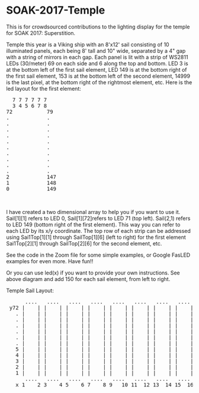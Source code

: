 # SOAK-2017-Temple
This is for crowdsourced contributions to the lighting display for the temple for SOAK 2017: Superstition.

Temple this year is a Viking ship with an 8'x12' sail consisting of 10 illuminated panels, each being 8' tall and 10" wide, separated by a 4" gap with a string of mirrors in each gap.  Each panel is lit with a strip of WS2811 LEDs (30/meter) 69 on each side and 6 along the top and bottom. LED 3 is at the bottom left of the first sail element, LED 149 is at the bottom right of the first sail element, 153 is at the bottom left of the second element, 14999 is the last pixel, at the bottom right of the rightmost element, etc. 
Here is the led layout for the first element:
<pre>
  7 7 7 7 7 7
  3 4 5 6 7 8
72           79
.            .
.            .
.            .
.            .
.            .
.            .
.            .
.            .
.            .
.            .
2            147
1            148
0            149
 
 </pre>
I have created a two dimensional array to help you if you want to use it. Sail[1][1] refers to LED 0, Sail[1][72]refers to LED 71 (top left).  Sail(2,1) refers to LED 149 (bottom right of the first element).  This way you can refer to each LED by its x/y coordinate.  The top row of each strip can be addressed using Sai1Top[1][1] through SailTop[1][6] (left to right) for the first element Sai1Top[2][1] through SailTop[2][6] for the second element, etc.

See the code in the  Zoom file for some simple examples, or Google FasLED examples for even more. Have fun!!

Or you can use led(x) if you want to provide your own instructions. See above diagram and add 150 for each sail element, from left to right.

Temple Sail Layout:
<pre>
      ....   ....   ....   ....   ....   ....   ....   ....   ....   ....  
 y72 |    | |    | |    | |    | |    | |    | |    | |    | |    | |    | Sail[20][72] or led(1427)
   . |    | |    | |    | |    | |    | |    | |    | |    | |    | |    |  
   . |    | |    | |    | |    | |    | |    | |    | |    | |    | |    |  
   . |    | |    | |    | |    | |    | |    | |    | |    | |    | |    |  
   . |    | |    | |    | |    | |    | |    | |    | |    | |    | |    |  
   . |    | |    | |    | |    | |    | |    | |    | |    | |    | |    |  
   . |    | |    | |    | |    | |    | |    | |    | |    | |    | |    |  
   5 |    | |    | |    | |    | |    | |    | |    | |    | |    | |    |  
   4 |    | |    | |    | |    | |    | |    | |    | |    | |    | |    |  
   3 |    | |    | |    | |    | |    | |    | |    | |    | |    | |    |  
   2 |    | |    | |    | |    | |    | |    | |    | |    | |    | |    |  
   1 |    | |    | |    | |    | |    | |    | |    | |    | |    | |    | Sail[20][1] or led(1499)  
      ....   ....   ....   ....   ....   ....   ....   ....   ....   ....
   x 1    2 3    4 5    6 7    8 9   10 11  12 13  14 15  16 17  18 19   20'
</pre>
